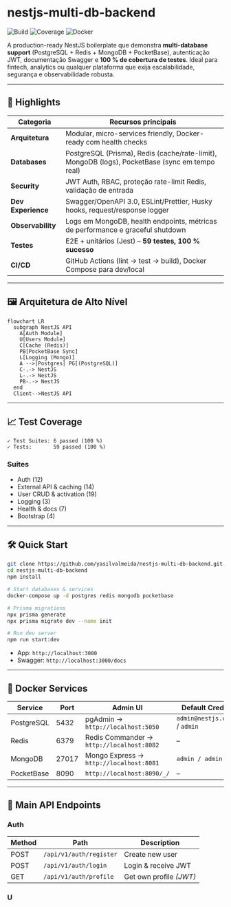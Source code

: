 # nestjs-multi-db-backend

![Build](https://img.shields.io/github/actions/workflow/status/yasilvalmeida/nestjs-multi-db-backend/ci.yml?branch=main)
![Coverage](https://img.shields.io/badge/coverage-100%25-brightgreen)
![Docker](https://img.shields.io/badge/docker-ready-blue)

A production-ready NestJS boilerplate que demonstra **multi-database support** (PostgreSQL + Redis + MongoDB + PocketBase), autenticação JWT, documentação Swagger e **100 % de cobertura de testes**. Ideal para fintech, analytics ou qualquer plataforma que exija escalabilidade, segurança e observabilidade robusta.

---

## 🚀 Highlights

| Categoria            | Recursos principais                                                                                             |
|----------------------|------------------------------------------------------------------------------------------------------------------|
| **Arquitetura**      | Modular, micro-services friendly, Docker-ready com health checks                                                 |
| **Databases**        | PostgreSQL (Prisma), Redis (cache/rate-limit), MongoDB (logs), PocketBase (sync em tempo real)                   |
| **Security**         | JWT Auth, RBAC, proteção rate-limit Redis, validação de entrada                                                  |
| **Dev Experience**   | Swagger/OpenAPI 3.0, ESLint/Prettier, Husky hooks, request/response logger                                       |
| **Observability**    | Logs em MongoDB, health endpoints, métricas de performance e graceful shutdown                                   |
| **Testes**           | E2E + unitários (Jest) – **59 testes, 100 % sucesso**                                                            |
| **CI/CD**            | GitHub Actions (lint → test → build), Docker Compose para dev/local                                              |

---

## 🖼️ Arquitetura de Alto Nível

```mermaid
flowchart LR
  subgraph NestJS API
    A[Auth Module]
    U[Users Module]
    C[Cache (Redis)]
    PB[PocketBase Sync]
    L[Logging (Mongo)]
    A -->|Postgres| PG[(PostgreSQL)]
    C-.-> NestJS
    L-.-> NestJS
    PB-.-> NestJS
  end
  Client-->NestJS API
```

---

## 📈 Test Coverage

```
✓ Test Suites: 6 passed (100 %)
✓ Tests:       59 passed (100 %)
```

### Suites

- Auth (12)
- External API & caching (14)
- User CRUD & activation (19)
- Logging (3)
- Health & docs (7)
- Bootstrap (4)

---

## 🛠️ Quick Start

```bash
git clone https://github.com/yasilvalmeida/nestjs-multi-db-backend.git
cd nestjs-multi-db-backend
npm install

# Start databases & services
docker-compose up -d postgres redis mongodb pocketbase

# Prisma migrations
npx prisma generate
npx prisma migrate dev --name init

# Run dev server
npm run start:dev
```

- App: `http://localhost:3000`
- Swagger: `http://localhost:3000/docs`

---

## 🐳 Docker Services

| Service      | Port | Admin UI                                    | Default Creds          |
|--------------|------|---------------------------------------------|------------------------|
| PostgreSQL   | 5432 | pgAdmin → `http://localhost:5050`           | `admin@nestjs.com` / `admin` |
| Redis        | 6379 | Redis Commander → `http://localhost:8082`   | –                      |
| MongoDB      | 27017| Mongo Express → `http://localhost:8081`     | `admin / admin`        |
| PocketBase   | 8090 | `http://localhost:8090/_/`                  | –                      |

---

## 🔐 Main API Endpoints

### Auth

| Method | Path                      | Description                |
|--------|---------------------------|----------------------------|
| POST   | `/api/v1/auth/register`   | Create new user            |
| POST   | `/api/v1/auth/login`      | Login & receive JWT        |
| GET    | `/api/v1/auth/profile`    | Get own profile *(JWT)*    |

### U
